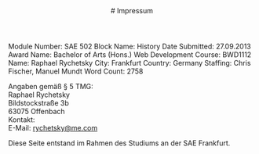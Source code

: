 <header markdown="1">
# Impressum <span></span>
</header>

<article markdown="1" class="">
Module Number: SAE 502  
Block Name: History  
Date Submitted: 27.09.2013  
Award Name: Bachelor of Arts (Hons.) Web Development  
Course: BWD1112  
Name: Raphael Rychetsky  
City: Frankfurt  
Country: Germany  
Staffing: Chris Fischer, Manuel Mundt  
Word Count: 2758

Angaben gemäß § 5 TMG:  
Raphael Rychetsky  
Bildstockstraße 3b  
63075 Offenbach  
Kontakt:  
E-Mail: [rychetsky@me.com](mailto:rychetsky@me.com)

Diese Seite entstand im Rahmen des Studiums an der SAE Frankfurt.
</article>